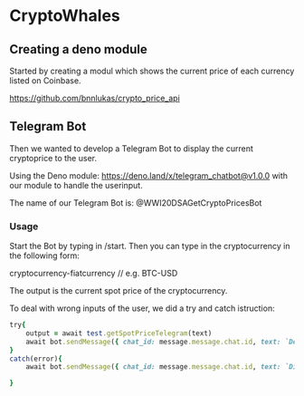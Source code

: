 # CryptoWhales

 ## Creating a deno module

 Started by creating a modul which shows the current price of each currency listed on Coinbase.

 https://github.com/bnnlukas/crypto_price_api

 ## Telegram Bot

 Then we wanted to develop a Telegram Bot to display the current cryptoprice to the user.

 Using the Deno module: https://deno.land/x/telegram_chatbot@v1.0.0 with our module to handle the userinput.

 The name of our Telegram Bot is: @WWI20DSAGetCryptoPricesBot
 
 ### Usage
 
 Start the Bot by typing in /start. Then you can type in the cryptocurrency in the following form:
 
 cryptocurrency-fiatcurrency // e.g. BTC-USD
 
 The output is the current spot price of the cryptocurrency.
 
 To deal with wrong inputs of the user, we did a try and catch istruction:
 
 
 ```ruby
try{
     output = await test.getSpotPriceTelegram(text)
     await bot.sendMessage({ chat_id: message.message.chat.id, text: `Der ${crypto} Preis liegt bei ${output} ${fiat}` })
 }
 catch(error){
     await bot.sendMessage({ chat_id: message.message.chat.id, text: `Dieses Paar ist bei Coinbase nicht gelistet. Geben Sie ein gültiges Paar ein. Alle gültigen Paare finden Sie auf der folgenden Website: https://www.coinbase.com/de/price` })

 }
 ```


